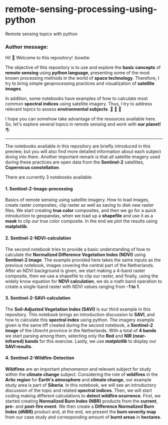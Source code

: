 # remote-sensing-processing-using-python
Remote sensing topics with python

### Author message:
Hi! :wave: Welcome to this repository! :bowtie: 

The objective of this repository is to use and explore the **basic concepts** of **remote sensing** using **python language**, presenting some of the most known processing methods in the world of **space technology**. Therefore, I try to bring simple geoprocessing practices and visualization of **satellite images**.

In addition, some notebooks have examples of how to calculate most common **spectral indices** using satellite imagery. Thus, I try to address relevant topics to assess **environmental subjects**. :deciduous_tree: :palm_tree: :evergreen_tree:

I hope you can somehow take advantage of the resources available here. So, let's explore several topics in remote sensing and work with **our planet!** :earth_americas:

---

The notebooks available in this repository are briefly introduced in this preview, but you will also find more detailed information about each subject diving into them. Another important remark is that all satellite imagery used during these practices are open data from the **Sentinel-2** satellites, **Copernicus constellation**.

There are currently 3 notebooks available:

#### 1. Sentinel-2-Image-processing
Basics of remote sensing using satellite imagery. How to load images, create raster composites, clip raster as well as saving to disk new raster files. We start creating **true color** composites, and then we go for a quick introduction to geopandas, when we load up a **shapefile** and use it as a **mask** to clip our true color composite.
In the end we plot the results using **matplotlib**. 

#### 2. Sentinel-2-NDVI-calculation
The second notebook tries to provide a basic understanding of how to calculate the **Normalized Difference Vegetation Index (NDVI)** using **Sentinel-2 image**. The example provided here takes the same inputs as the previous notebook, images covering the central part of the Netherlands. After an NDVI background is given, we start making a 4-band raster composite, then we use a shapefile to clip our raster, and finally, using the widely know equation for **NDVI calculation**, we do a math band operation to create a single-band raster with NDVI values ranging from **-1 to 1**.

#### 3. Sentinel-2-SAVI-calculation
The **Soil-Adjusted Vegetation Index (SAVI)** is our third example in this repository. This notebook brings an introduction discussion to **SAVI**, and how to calculate this **spectral index** using python. The imagery example given is the same tiff created during the second notebook, a **Sentinel-2 image** of the Utrecht province in the Netherlands. With a total of **4 bands** we start parsing among them, selecting only the **Red** and **NIR (near-infrared) bands** for this exercise. Lastly, we use ***matplotlib*** to display our **SAVI results**.

#### 4. Sentinel-2-Wildfire-Detection
**Wildfires** are an important phenomenon and relevant subject for study within the **climate change** subject. Considering the role of **wildfires** in the **Artic region** for **Earth's atmosphere** and **climate change**, our example study area is part of **Siberia**. In this notebook, we will see an introductory discussion of the topic and related **spectral indices**. Then, we will start coding making different calculations to **detect wildfire ocurrence**. First, we started creating **Normalized Burn Index (NBR)** products from the **current**, **pre-** and **post-fire event**. We then create a **Difference Normalized Burn Index (dNBR)** product and, at the end, we present the **burn severity map** from our case study and corresponding amount of **burnt areas** in **hectares**.
